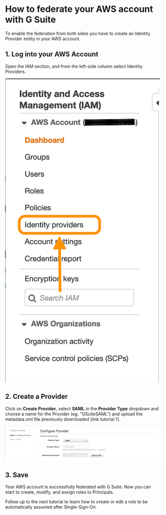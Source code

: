 # How to federate your AWS account with G Suite

To enable the federation from both sides you have to create an Identity Provider entity in your AWS account.

## 1. Log into your AWS Account
Open the IAM section, and from the left-side column select Identity Providers.

![](../../../images/tutorials/aws/iam_federated_role/AWS_FEDERATION_SETUP-1.png)

## 2. Create a Provider
Click on **Create Provider**, select **SAML** in the **Provider Type** dropdown and choose a name for the Provider (eg. "GSuiteSAML") and upload the metadata.xml file previously downloaded [link tutorial 1].

![](../../../images/tutorials/aws/iam_federated_role/AWS_FEDERATION_SETUP-2.png)

## 3. Save
Your AWS account is successfully federated with G Suite. Now you can start to create, modify, and assign roles to Principals.

Follow up to the next tutorial to learn how to create or edit a role to be automatically assumed after Single-Sign-On.

